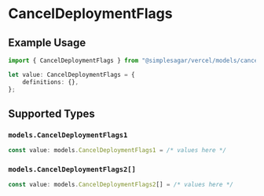 # CancelDeploymentFlags

## Example Usage

```typescript
import { CancelDeploymentFlags } from "@simplesagar/vercel/models/canceldeploymentop.js";

let value: CancelDeploymentFlags = {
    definitions: {},
};
```

## Supported Types

### `models.CancelDeploymentFlags1`

```typescript
const value: models.CancelDeploymentFlags1 = /* values here */
```

### `models.CancelDeploymentFlags2[]`

```typescript
const value: models.CancelDeploymentFlags2[] = /* values here */
```

